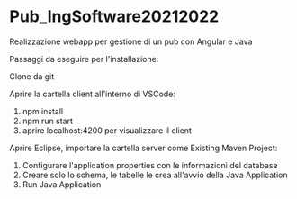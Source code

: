 # Pub_IngSoftware20212022
Realizzazione webapp per gestione di un pub con Angular e Java

Passaggi da eseguire per l'installazione:

Clone da git

Aprire la cartella client all'interno di VSCode:

1) npm install
2) npm run start
3) aprire localhost:4200 per visualizzare il client

Aprire Eclipse, importare la cartella server come Existing Maven Project:

1) Configurare l'application properties con le informazioni del database
2) Creare solo lo schema, le tabelle le crea all'avvio della Java Application
3) Run Java Application
